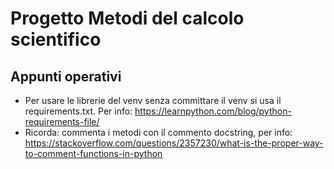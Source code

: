 # Progetto Metodi del calcolo scientifico

## Appunti operativi
- Per usare le librerie del venv senza committare il venv si usa il requirements.txt. Per info: https://learnpython.com/blog/python-requirements-file/ 
- Ricorda: commenta i metodi con il commento docstring, per info: https://stackoverflow.com/questions/2357230/what-is-the-proper-way-to-comment-functions-in-python
